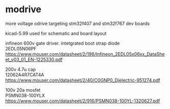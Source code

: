 # modrive
more voltage odrive
targeting stm32f407 and stm32f767 dev boards

kicad-5.99 used for schematic and board layout

infineon 600v gate driver. intetgrated boot strap diode\
	2EDL05N06PF\
	https://www.mouser.com/datasheet/2/196/Infineon_2EDL05x06xx_DataSheet_v03_01_EN-1225330.pdf

200v 4.7u cap\
	12062A4R7CAT4A\
	https://www.mouser.com/datasheet/2/40/C0GNP0_Dielectric-951274.pdf

100v 20a mosfet\
	PSMN038-100YLX\
	https://www.mouser.com/datasheet/2/916/PSMN038-100YL-1320627.pdf
